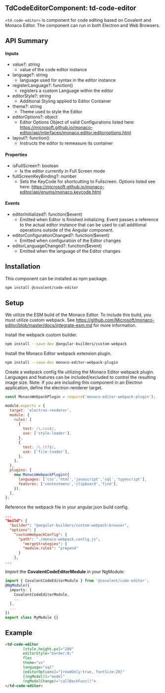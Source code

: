 ## TdCodeEditorComponent: td-code-editor

`<td-code-editor>` is component for code editing based on Covalent and Monaco Editor. The component can run in both Electron and Web Browsers.

## API Summary

#### Inputs

+ value?: string
  + value of the code editor instance
+ language?: string
  + language used for syntax in the editor instance
+ registerLanguage?: function()
  + registers a custom Language within the editor
+ editorStyle?: string
  + Additional Styling applied to Editor Container
+ theme?: string
  + Theme used to style the Editor
+ editorOptions?: object
  + Editor Options Object of valid Configurations listed here: <a href="https://microsoft.github.io/monaco-editor/api/interfaces/monaco.editor.ieditoroptions.html">https://microsoft.github.io/monaco-editor/api/interfaces/monaco.editor.ieditoroptions.html</a>
+ layout?: function()
  + Instructs the editor to remeasure its container

#### Properties

+ isFullScreen?: boolean
  + Is the editor currently in Full Screen mode
+ fullScreenKeyBinding?: number
  + Sets the KeyCode for shortcutting to Fullscreen.  Options listed see here: <a href="https://microsoft.github.io/monaco-editor/api/enums/monaco.keycode.html">https://microsoft.github.io/monaco-editor/api/enums/monaco.keycode.html</a>

#### Events

+ editorInitialized?: function($event)
  + Emitted when Editor is finished initializing. Event passes a reference to the actual editor instance that can be used to call additional operations outside of the Angular component.
+ editorConfigurationChanged?: function($event)
  + Emitted when configuration of the Editor changes
+ editorLanguageChanged?: function($event)
  + Emitted when the language of the Editor changes


## Installation

This component can be installed as npm package.

```bash
npm install @covalent/code-editor
```

## Setup

We utilize the ESM build of the Monaco Editor. To include this build, you must utilize custom webpack. See <a href="https://github.com/Microsoft/monaco-editor/blob/master/docs/integrate-esm.md">https://github.com/Microsoft/monaco-editor/blob/master/docs/integrate-esm.md</a> for more information.

Install the webpack custom builder.

```bash
npm install --save-dev @angular-builders/custom-webpack
```

Install the Monaco Editor webpack extension plugin.

```bash
npm install --save-dev monaco-editor-webpack-plugin
```

Create a webpack config file utilizing the Monaco Editor webpack plugin. Languages and features can be included/excluded to control the resulting image size. Note: If you are including this component in an Electron application, define the electron-renderer target.

```javascript
const MonacoWebpackPlugin = require('monaco-editor-webpack-plugin');

module.exports = {
  target: 'electron-renderer',
  module: {
    rules: [
      {
        test: /\.css$/,
        use: ['style-loader'],
      },
      {
        test: /\.ttf$/,
        use: ['file-loader'],
      },
    ],
  },
  plugins: [
    new MonacoWebpackPlugin({
      languages: ['css','html','javascript','sql','typescript'],
      features: ['contextmenu','clipboard','find'],
    }),
  ],
};
```

Reference the webpack file in your angular.json build config.

```json
...
"build": {
  "builder": "@angular-builders/custom-webpack:browser",
  "options": {
    "customWebpackConfig": {
      "path": "./monaco-webpack.config.js",
        "mergeStrategies": {
        "module.rules": "prepend"
      }
    },
...
```

Import the **CovalentCodeEditorModule** in your NgModule:

```typescript
import { CovalentCodeEditorModule } from '@covalent/code-editor';
@NgModule({
  imports: [
    CovalentCodeEditorModule,
    ...
  ],
  ...
})
export class MyModule {}
```

## Example

```html
<td-code-editor
        [style.height.px]="200"
        editorStyle="border:0;"
        flex
        theme="vs"
        language="sql"
        [editorOptions]="{readOnly:true, fontSize:20}"
        [(ngModel)]="model"
        (ngModelChange)="callBackFunc()">
</td-code-editor>
```

